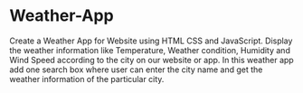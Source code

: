 # Weather-App
Create a Weather App for Website using HTML CSS and JavaScript.  Display the weather information like Temperature,  Weather condition, Humidity and Wind Speed according to the city on our website or app. In this weather app add one search box where user can enter the city name and get the weather information of the particular city.
